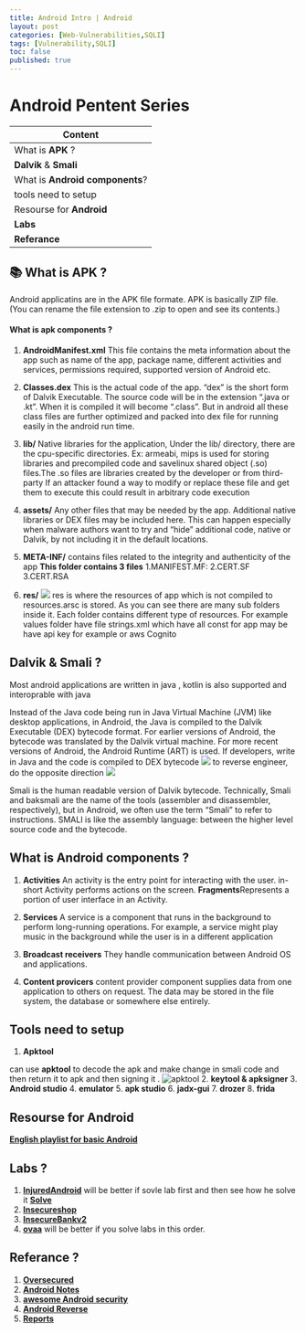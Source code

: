 ```yaml
---
title: Android Intro | Android
layout: post
categories: [Web-Vulnerabilities,SQLI]
tags: [Vulnerability,SQLI]
toc: false
published: true
---
```


# Android Pentent Series


| Content                                                     |
| ----------------------------------------------------------- |
|  What is **APK** ?                                       |
| **Dalvik** & **Smali**                   |
|What is **Android components**?                                    |
|  tools need to setup                                 |
|  Resourse for **Android**                                      |
|  **Labs**                                                 |
| **Referance**                                            |


## 📚 What is **APK** ?
Android applicatins are in the APK file formate.
APK is basically ZIP file. (You can rename the file extension to .zip to open and see its contents.)
#### What is apk components ?
1.  **AndroidManifest.xml**
This file contains the meta information about the app such as name of the app, package name, different activities and services, permissions required, supported version of Android etc.

2. **Classes.dex**
This is the actual code of the app. “dex” is the short form of Dalvik Executable. The source code will be in the extension “.java or .kt”. When it is compiled it will become “.class”. But in android all these class files are further optimized and packed into dex file for running easily in the android run time.
3. **lib/**
Native libraries for the application, Under the lib/ directory, there are the cpu-specific directories. Ex: armeabi, mips
is used for storing libraries and precompiled code and savelinux shared object (.so) files.The .so files are libraries created by the developer or from  third-party If an attacker found a way to modify or replace these file and get them to execute this could result in arbitrary code execution
4. **assets/**
Any other files that may be needed by the app.
Additional native libraries or DEX files may be included here. This can happen especially when malware authors want to try and “hide” additional code, native or Dalvik, by not including it in the default locations.
5. **META-INF/**
contains files related to the integrity and authenticity of the app
**This folder contains 3 files**
1.MANIFEST.MF:
2.CERT.SF
3.CERT.RSA

6. **res/**
![](https://i.imgur.com/AkO2dQo.png)
res is where the resources of app which is not compiled to resources.arsc is stored. As you can see there are many sub folders inside it. Each folder contains different type of resources. 
For example values folder have file   strings.xml  which have all const for app may be have api key for example  or aws Cognito
## Dalvik & Smali ?
Most android applications are written in java , kotlin is also supported and interoprable with java 

Instead of the Java code being run in Java Virtual Machine (JVM) like desktop applications, in Android, the Java is compiled to the Dalvik Executable (DEX) bytecode format.
For earlier versions of Android, the bytecode was translated by the Dalvik virtual machine. For more recent versions of Android, the Android Runtime (ART) is used.
If developers, write in Java and the code is compiled to DEX bytecode 
![](https://i.imgur.com/JPJsb8q.png)
to reverse engineer, do the opposite direction 
![](https://i.imgur.com/dHK1fYY.png)

Smali is the human readable version of Dalvik bytecode. Technically, Smali and baksmali are the name of the tools (assembler and disassembler, respectively), but in Android, we often use the term “Smali” to refer to instructions.
 SMALI is like the assembly language: between the higher level source code and the bytecode.


##  What is **Android components** ?

1. **Activities**
An activity is the entry point for interacting with the user.
in-short Activity performs actions on the screen. 
**Fragments**Represents a portion of user interface in an Activity.
2. **Services**
A service is a component that runs in the background to perform long-running operations. For example, a service might play music in the background while the user is in a different application
3. **Broadcast receivers**
They handle communication between Android OS and applications.

4. **Content provicers**
content provider component supplies data from one application to others on request.
The data may be stored in the file system, the database or somewhere else entirely.

## Tools need to setup 
1. **Apktool**

 can use **apktool** to decode the apk and make change in smali code and then return it to apk and then signing it . 
![apktool](https://i.imgur.com/Yah96RP.png)
2. **keytool & apksigner**
3. **Android studio**
4. **emulator**
5. **apk studio**
6. **jadx-gui**
7. **drozer**
8. **frida**

## **Resourse for Android** 
[**English playlist for basic Android**](https://www.youtube.com/playlist?list=PLa2a0gT4SdEeCoYDX-5SkmL81U7atDZVd)
## **Labs** ?

1. [**InjuredAndroid**](https://github.com/B3nac/InjuredAndroid) will be better if sovle lab first and then see how he solve it [**Solve**](https://docs.google.com/presentation/d/1gK2vYdvwFn8r8dSawIWRRIF4yDF4qmMY2qEelS1M7rI/edit#slide=id.p)
2. [**Insecureshop**](https://github.com/optiv/Insecureshop)
3. [**InsecureBankv2**](https://github.com/dineshshetty/Android-InsecureBankv2)
4. [**ovaa**](https://github.com/oversecured/ovaa)
will be better if you solve labs in this order.


## **Referance** ?
1. [**Oversecured**](https://blog.oversecured.com/)
2. [**Android Notes**](https://techvomit.net/android-security-notes/)
3. [**awesome Android security**](https://github.com/saeidshirazi/awesome-android-security)
4. [**Android Reverse**](https://www.ragingrock.com/AndroidAppRE/app_fundamentals.html)
5. [**Reports**](https://github.com/B3nac/Android-Reports-and-Resources)
